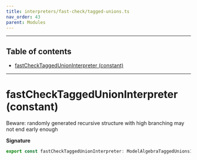 ```yaml
---
title: interpreters/fast-check/tagged-unions.ts
nav_order: 43
parent: Modules
---
```


---

<h2 class="text-delta">Table of contents</h2>

- [fastCheckTaggedUnionInterpreter (constant)](#fastchecktaggedunioninterpreter-constant)

---

# fastCheckTaggedUnionInterpreter (constant)

Beware: randomly generated recursive structure with high branching may not end early enough

**Signature**

```ts
export const fastCheckTaggedUnionInterpreter: ModelAlgebraTaggedUnions1<URI> = ...
```

